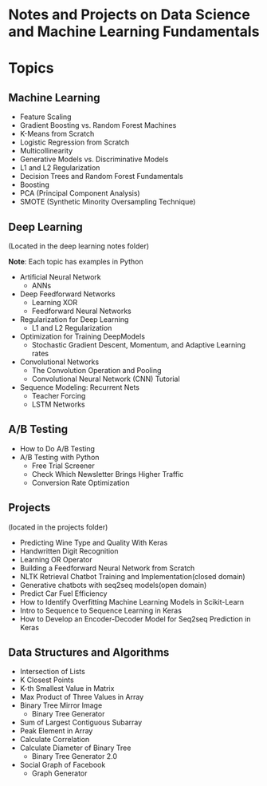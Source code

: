 # Notes and Projects on Data Science and Machine Learning Fundamentals

# Topics
## Machine Learning
- Feature Scaling
- Gradient Boosting vs. Random Forest Machines
- K-Means from Scratch
- Logistic Regression from Scratch
- Multicollinearity
- Generative Models vs. Discriminative Models
- L1 and L2 Regularization
- Decision Trees and Random Forest Fundamentals
- Boosting
- PCA (Principal Component Analysis)
- SMOTE (Synthetic Minority Oversampling Technique)

## Deep Learning 
(Located in the deep learning notes folder)

**Note**: Each topic has examples in Python

- Artificial Neural Network
    - ANNs 
- Deep Feedforward Networks
    - Learning XOR
    - Feedforward Neural Networks
- Regularization for Deep Learning
    - L1 and L2 Regularization
- Optimization for Training DeepModels
    - Stochastic Gradient Descent, Momentum, and Adaptive Learning rates
- Convolutional Networks
    - The Convolution Operation and Pooling
    - Convolutional Neural Network (CNN) Tutorial
- Sequence Modeling: Recurrent Nets
    - Teacher Forcing
    - LSTM Networks

## A/B Testing
- How to Do A/B Testing
- A/B Testing with Python
    - Free Trial Screener
    - Check Which Newsletter Brings Higher Traffic
    - Conversion Rate Optimization

## Projects 
(located in the projects folder)
- Predicting Wine Type and Quality With Keras
- Handwritten Digit Recognition
- Learning OR Operator
- Building a Feedforward Neural Network from Scratch
- NLTK Retrieval Chatbot Training and Implementation(closed domain)
- Generative chatbots with seq2seq models(open domain)
- Predict Car Fuel Efficiency
- How to Identify Overfitting Machine Learning Models in Scikit-Learn
- Intro to Sequence to Sequence Learning in Keras
- How to Develop an Encoder-Decoder Model for Seq2seq Prediction in Keras

## Data Structures and Algorithms
- Intersection of Lists
- K Closest Points
- K-th Smallest Value in Matrix
- Max Product of Three Values in Array
- Binary Tree Mirror Image
    - Binary Tree Generator
- Sum of Largest Contiguous Subarray
- Peak Element in Array
- Calculate Correlation
- Calculate Diameter of Binary Tree
    - Binary Tree Generator 2.0
- Social Graph of Facebook
    - Graph Generator
